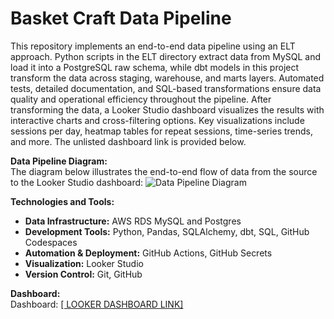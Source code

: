 # Basket Craft Data Pipeline

This repository implements an end-to-end data pipeline using an ELT approach. Python scripts in the ELT directory extract data from MySQL and load it into a PostgreSQL raw schema, while dbt models in this project transform the data across staging, warehouse, and marts layers. Automated tests, detailed documentation, and SQL-based transformations ensure data quality and operational efficiency throughout the pipeline. After transforming the data, a Looker Studio dashboard visualizes the results with interactive charts and cross-filtering options. Key visualizations include sessions per day, heatmap tables for repeat sessions, time-series trends, and more. The unlisted dashboard link is provided below.

**Data Pipeline Diagram:**  
The diagram below illustrates the end-to-end flow of data from the source to the Looker Studio dashboard:
![Data Pipeline Diagram](path/to/data-pipeline-diagram.png)  


**Technologies and Tools:**  
- **Data Infrastructure:** AWS RDS MySQL and Postgres  
- **Development Tools:** Python, Pandas, SQLAlchemy, dbt, SQL, GitHub Codespaces  
- **Automation & Deployment:** GitHub Actions, GitHub Secrets  
- **Visualization:** Looker Studio  
- **Version Control:** Git, GitHub

**Dashboard:**  
Dashboard: [\[ LOOKER DASHBOARD LINK\]](https://lookerstudio.google.com/reporting/8e67d460-c13a-423d-880a-a6d5c5a75c8a)